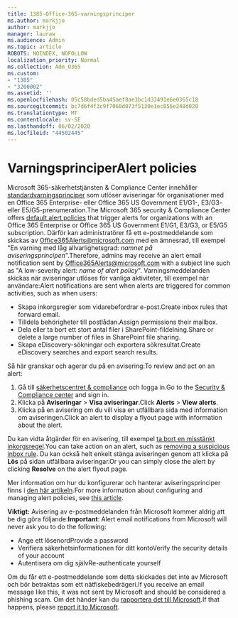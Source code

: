 ```yaml
---
title: 1385-Office-365-varningsprinciper
ms.author: markjjo
author: markjjo
manager: lauraw
ms.audience: Admin
ms.topic: article
ROBOTS: NOINDEX, NOFOLLOW
localization_priority: Normal
ms.collection: Adm_O365
ms.custom:
- "1385"
- "3200002"
ms.assetid: ''
ms.openlocfilehash: 05c58bded5ba45aef8ae3bc1d33491e6e0365c18
ms.sourcegitcommit: bc7d6f4f3c9f7060d073f5130e1ec856e248d020
ms.translationtype: MT
ms.contentlocale: sv-SE
ms.lasthandoff: 06/02/2020
ms.locfileid: "44502445"
---
```

# <a name="alert-policies"></a><span data-ttu-id="37a97-102">Varningsprinciper</span><span class="sxs-lookup"><span data-stu-id="37a97-102">Alert policies</span></span>

<span data-ttu-id="37a97-103">Microsoft 365-säkerhetstjänsten & Compliance Center innehåller [standardvarningsprinciper](https://docs.microsoft.com/microsoft-365/compliance/alert-policies#default-alert-policies) som utlöser aviseringar för organisationer med en Office 365 Enterprise- eller Office 365 US Government E1/G1-, E3/G3- eller E5/G5-prenumeration.</span><span class="sxs-lookup"><span data-stu-id="37a97-103">The Microsoft 365 security & Compliance Center offers [default alert policies](https://docs.microsoft.com/microsoft-365/compliance/alert-policies#default-alert-policies) that trigger alerts for organizations with an Office 365 Enterprise or Office 365 US Government E1/G1, E3/G3, or E5/G5 subscription.</span></span> <span data-ttu-id="37a97-104">Därför kan administratörer få ett e-postmeddelande som skickas av Office365Alerts@microsoft.com med en ämnesrad, till exempel "En varning med låg allvarlighetsgrad: *namnet på aviseringsprincipen*".</span><span class="sxs-lookup"><span data-stu-id="37a97-104">Therefore, admins may receive an alert email notification sent by Office365Alerts@microsoft.com with a subject line such as "A low-severity alert: *name of alert policy*".</span></span> <span data-ttu-id="37a97-105">Varningsmeddelanden skickas när aviseringar utlöses för vanliga aktiviteter, till exempel när användare:</span><span class="sxs-lookup"><span data-stu-id="37a97-105">Alert notifications are sent when alerts are triggered for common activities, such as when users:</span></span>

- <span data-ttu-id="37a97-106">Skapa inkorgsregler som vidarebefordrar e-post.</span><span class="sxs-lookup"><span data-stu-id="37a97-106">Create inbox rules that forward email.</span></span>
- <span data-ttu-id="37a97-107">Tilldela behörigheter till postlådan.</span><span class="sxs-lookup"><span data-stu-id="37a97-107">Assign permissions their mailbox.</span></span>
- <span data-ttu-id="37a97-108">Dela eller ta bort ett stort antal filer i SharePoint-fildelning.</span><span class="sxs-lookup"><span data-stu-id="37a97-108">Share or delete a large number of files in SharePoint file sharing.</span></span>
- <span data-ttu-id="37a97-109">Skapa eDiscovery-sökningar och exportera sökresultat.</span><span class="sxs-lookup"><span data-stu-id="37a97-109">Create eDiscovery searches and export search results.</span></span>

<span data-ttu-id="37a97-110">Så här granskar och agerar du på en avisering:</span><span class="sxs-lookup"><span data-stu-id="37a97-110">To review and act on an alert:</span></span>

1. <span data-ttu-id="37a97-111">Gå till [säkerhetscentret & compliance](https://protection.office.com) och logga in.</span><span class="sxs-lookup"><span data-stu-id="37a97-111">Go to the [Security & Compliance center](https://protection.office.com) and sign in.</span></span>
2. <span data-ttu-id="37a97-112">Klicka på **Aviseringar**  >  **Visa aviseringar**.</span><span class="sxs-lookup"><span data-stu-id="37a97-112">Click **Alerts** > **View alerts**.</span></span>
3. <span data-ttu-id="37a97-113">Klicka på en avisering om du vill visa en utfällbara sida med information om aviseringen.</span><span class="sxs-lookup"><span data-stu-id="37a97-113">Click an alert to display a flyout page with information about the alert.</span></span>

<span data-ttu-id="37a97-114">Du kan vidta åtgärder för en avisering, till exempel [ta bort en misstänkt inkorgsregel](https://docs.microsoft.com/microsoft-365/security/office-365-security/responding-to-a-compromised-email-account).</span><span class="sxs-lookup"><span data-stu-id="37a97-114">You can take action on an alert, such as [removing a suspicious inbox rule](https://docs.microsoft.com/microsoft-365/security/office-365-security/responding-to-a-compromised-email-account).</span></span> <span data-ttu-id="37a97-115">Du kan också helt enkelt stänga aviseringen genom att klicka på **Lös** på sidan utfällbara aviseringar.</span><span class="sxs-lookup"><span data-stu-id="37a97-115">Or you can simply close the alert by clicking **Resolve** on the alert flyout page.</span></span>

<span data-ttu-id="37a97-116">Mer information om hur du konfigurerar och hanterar aviseringsprinciper finns i [den här artikeln](https://docs.microsoft.com/microsoft-365/compliance/alert-policies).</span><span class="sxs-lookup"><span data-stu-id="37a97-116">For more information about configuring and managing alert policies, see  [this article](https://docs.microsoft.com/microsoft-365/compliance/alert-policies).</span></span>

<span data-ttu-id="37a97-117">**Viktigt:** Avisering av e-postmeddelanden från Microsoft kommer aldrig att be dig göra följande:</span><span class="sxs-lookup"><span data-stu-id="37a97-117">**Important**: Alert email notifications from Microsoft will never ask you to do the following:</span></span>

- <span data-ttu-id="37a97-118">Ange ett lösenord</span><span class="sxs-lookup"><span data-stu-id="37a97-118">Provide a password</span></span>
- <span data-ttu-id="37a97-119">Verifiera säkerhetsinformationen för ditt konto</span><span class="sxs-lookup"><span data-stu-id="37a97-119">Verify the security details of your account</span></span>
- <span data-ttu-id="37a97-120">Autentisera om dig själv</span><span class="sxs-lookup"><span data-stu-id="37a97-120">Re-authenticate yourself</span></span>

<span data-ttu-id="37a97-121">Om du får ett e-postmeddelande som detta skickades det inte av Microsoft och bör betraktas som ett nätfiskebedrägeri.</span><span class="sxs-lookup"><span data-stu-id="37a97-121">If you receive an email message like this, it was not sent by Microsoft and should be considered a phishing scam.</span></span> <span data-ttu-id="37a97-122">Om det händer kan du [rapportera det till Microsoft](https://docs.microsoft.com/microsoft-365/security/office-365-security/report-junk-email-and-phishing-scams-in-outlook-on-the-web-eop).</span><span class="sxs-lookup"><span data-stu-id="37a97-122">If that happens, please [report it to Microsoft](https://docs.microsoft.com/microsoft-365/security/office-365-security/report-junk-email-and-phishing-scams-in-outlook-on-the-web-eop).</span></span>